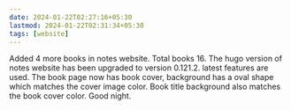 ```yaml
---
date: 2024-01-22T02:27:16+05:30
lastmod: 2024-01-22T02:31:34+05:30
tags: [website]
---
```


Added 4 more books in notes website. Total books 16. The hugo version of notes website has been upgraded to version 0.121.2. latest features are used. The book page now has book cover, background has a oval shape which matches the cover image color. Book title background also matches the book cover color. Good night.
